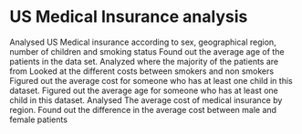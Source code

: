 # US Medical Insurance analysis 
 Analysed US Medical insurance according to sex, geographical region, number of children and smoking status
 Found out the average age of the patients in the data set.
 Analyzed where the majority of the patients are from
 Looked at the different costs between smokers and non smokers
 Figured out the average cost for someone who has at least one child in this dataset.
 Figured out the average age for someone who has at least one child in this dataset.
 Analysed The average cost of medical insurance by region.
 Found out the difference in the average cost between male and female patients

